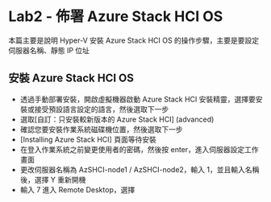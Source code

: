# Lab2 - 佈署 Azure Stack HCI OS

本篇主要是說明 Hyper-V 安裝 Azure Stack HCI OS 的操作步驟，主要是要設定伺服器名稱、靜態 IP 位址<br>

## 安裝 Azure Stack HCI OS

- 透過手動部署安裝，開啟虛擬機器啟動 Azure Stack HCI 安裝精靈，選擇要安裝或接受預設語言設定的語言，然後選取下一步<br>
- 選取[自訂：只安裝較新版本的 Azure Stack HCI] (advanced)<br>
- 確認您要安裝作業系統磁碟機位置，然後選取下一步<br>
- [Installing Azure Stack HCI] 頁面等待安裝<br>
- 在登入作業系統之前變更使用者的密碼，然後按 enter，進入伺服器設定工作畫面<br>
- 更改伺服器名稱為 AzSHCI-node1 / AzSHCI-node2，輸入 1，並且輸入名稱後，選擇 Y 重新開機<br>
- 輸入 7 進入 Remote Desktop，選擇